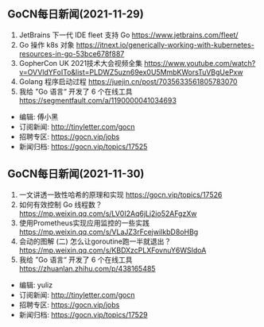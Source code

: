 ## GoCN每日新闻(2021-11-29)

1. JetBrains 下一代 IDE fleet 支持 Go https://www.jetbrains.com/fleet/
2. Go 操作 k8s 对象 https://itnext.io/generically-working-with-kubernetes-resources-in-go-53bce678f887
3. GopherCon UK 2021技术大会视频全集 https://www.youtube.com/watch?v=OVVldYFoITo&list=PLDWZ5uzn69ex0U5MmbKWorsTuVBgUePxw
4. Golang 程序启动过程 https://juejin.cn/post/7035633561805783070
5. 我给 ”Go 语言“ 开发了 6 个在线工具 https://segmentfault.com/a/1190000041034693

* 编辑: 傅小黑
* 订阅新闻: http://tinyletter.com/gocn
* 招聘专区: https://gocn.vip/jobs
* 新闻归档: https://gocn.vip/topics/17525

## GoCN每日新闻(2021-11-30)

1. 一文讲透一致性哈希的原理和实现 https://gocn.vip/topics/17526
2. 如何有效控制 Go 线程数？ https://mp.weixin.qq.com/s/LV0I2Aq6jLj2io52AFgzXw
3. 使用Prometheus实现应用监控的一些实践 https://mp.weixin.qq.com/s/VLaJZ3rFcejwiIkbD8oHBg
4. 会动的图解 (二) 怎么让goroutine跑一半就退出？ https://mp.weixin.qq.com/s/KBDXzcPLXFovnuY6WSIdoA
5. 我给 ”Go 语言“ 开发了 6 个在线工具 https://zhuanlan.zhihu.com/p/438165485

* 编辑: yuliz
* 订阅新闻: http://tinyletter.com/gocn
* 招聘专区: https://gocn.vip/jobs
* 新闻归档: https://gocn.vip/topics/17529

